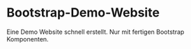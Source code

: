 # Bootstrap-Demo-Website
Eine Demo Website schnell erstellt. Nur mit fertigen Bootstrap Komponenten.
